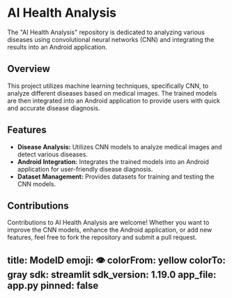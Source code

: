 # AI Health Analysis

The "AI Health Analysis" repository is dedicated to analyzing various diseases using convolutional neural networks (CNN) and integrating the results into an Android application.

## Overview

This project utilizes machine learning techniques, specifically CNN, to analyze different diseases based on medical images. The trained models are then integrated into an Android application to provide users with quick and accurate disease diagnosis.


## Features

- **Disease Analysis:** Utilizes CNN models to analyze medical images and detect various diseases.
- **Android Integration:** Integrates the trained models into an Android application for user-friendly disease diagnosis.
- **Dataset Management:** Provides datasets for training and testing the CNN models.

## Contributions

Contributions to AI Health Analysis are welcome! Whether you want to improve the CNN models, enhance the Android application, or add new features, feel free to fork the repository and submit a pull request.


title: ModelD
emoji: 👁
colorFrom: yellow
colorTo: gray
sdk: streamlit
sdk_version: 1.19.0
app_file: app.py
pinned: false
---


